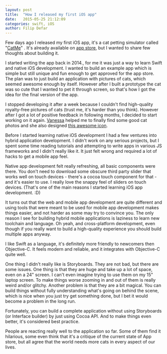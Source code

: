 ```yaml
---
layout: post
title:  "How I released my first iOS app"
date:   2015-05-25 21:12:09
categories: swift, iOS
author: Filip Defar
---
```


Few days ago I released my first iOS app, it's a cat petting simulator called "[CatMe](https://youtu.be/aa52iHSSqNk)"
. It's already available on [app store](https://itunes.apple.com/us/app/id994659934), but 
I wanted to share few thoughts about building it.

I started writing the app back in 2014., for me it was just a way to learn Swift
and native iOS development. I wanted to build an example app which is simple but still
unique and fun enough to get approved for the app store. The plan was to just
build an application with pictures of cats, which seemed awesome enough by itself.
However after I built a prototype the cat was so cute that I wanted to pet it through
screen, so that's how I got the idea for the final version of the app.

I stopped developing it after a week because I couldn't find high-quality royalty-free
pictures of cats (trust me, it's harder than you think). However after I got a lot of positive
feedback in following months, I decided to start working on it again. [Vanessa](https://www.behance.net/vanessazoyd) helped me to finally find some good cat photos
and she also designed [this awesome icon](https://www.behance.net/gallery/26008671/CatMe-App-Icon).

Before I started learning native iOS development I had a few ventures into hybrid
application development. I didn't work on any serious projects, but I spent some
time reading tutorials and attempting to write apps in various JS frameworks and I
didn't really like it. It just felt wrong and required a lot of hacks to get a mobile
app feel.

Native app development felt really refreshing, all basic components were there.
You don't need to download some obscure third party slider that works well on touch
devices - there's a cocoa touch component for that - and it's easier to use. I really
love the snappy feel of sliders on touch devices. (That's one of the main reasons
I started learning iOS app development. :D)

It turns out that the web and mobile app development are quite different and using 
tools that were meant to be used for mobile app development makes things easier, and not
harder as some may try to convince you. The only reason I see for building hybrid mobile applications is laziness to learn new toolchain and language. Oh yeah, and cross-platform
development, even though if you really want to build a high-quality experience you should
build multiple apps anyway.

I like Swift as a language, it's definitely more friendly to newcomers then
Objective-C. It feels modern and reliable, and it integrates with Objective-C quite
well.

One thing I didn't really like is Storyboards. They are not bad, but there are some
issues. One thing is that they are huge and take up a lot of space, even on a 24" screen.
I can't even imagine trying to use them on my 15" laptop screen. To make things worse
zooming in and out of them is really weird and/or glitchy. Another problem is that
they are a bit magical. You can build things without fully understanding what's going
on behind the scene, which is nice when you just try get something done, but I bet
it would become a problem in the long run.

Fortunately, you can build a complete application without using Storyboards (or Interface builder) by just using Cocoa API. And to make things even better, it's considered
best practice.

People are reacting really well to the application so far. Some of them find it
hilarious, some even think that it's a critique of the current state of App store,
but all agree that the world needs more cats in every aspect of our lives.
